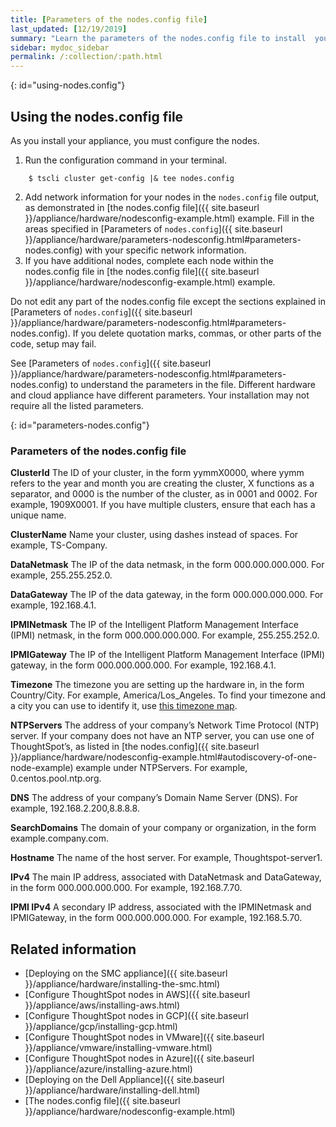 ```yaml
---
title: [Parameters of the nodes.config file]
last_updated: [12/19/2019]
summary: "Learn the parameters of the nodes.config file to install  your cloud or hardware appliance."
sidebar: mydoc_sidebar
permalink: /:collection/:path.html
---
```


{: id="using-nodes.config"}
## Using the nodes.config file
As you install your appliance, you must configure the nodes.

1. Run the configuration command in your terminal.
```
    $ tscli cluster get-config |& tee nodes.config
```
2. Add network information for your nodes in the `nodes.config` file output, as demonstrated in [the nodes.config file]({{ site.baseurl }}/appliance/hardware/nodesconfig-example.html) example. Fill in the areas specified in [Parameters of `nodes.config`]({{ site.baseurl }}/appliance/hardware/parameters-nodesconfig.html#parameters-nodes.config) with your specific network information.
3. If you have  additional nodes, complete each node within the nodes.config file in [the nodes.config file]({{ site.baseurl }}/appliance/hardware/nodesconfig-example.html) example.

Do not edit any part of the nodes.config file except the sections explained in [Parameters of `nodes.config`]({{ site.baseurl }}/appliance/hardware/parameters-nodesconfig.html#parameters-nodes.config). If you delete quotation marks, commas, or other parts of the code, setup may fail.

See [Parameters of `nodes.config`]({{ site.baseurl }}/appliance/hardware/parameters-nodesconfig.html#parameters-nodes.config) to understand the parameters in the file. Different hardware and cloud appliance have different parameters. Your installation may not require all the listed parameters.

{: id="parameters-nodes.config"}

### Parameters of the nodes.config file

**ClusterId**	The ID of your cluster, in the form yymmX0000, where yymm refers to the year and month you are creating the cluster, X functions as a separator, and 0000 is the number of the cluster, as in 0001 and 0002. For example, 1909X0001. If you have multiple clusters, ensure that each has a unique name.

**ClusterName**	Name your cluster, using dashes instead of spaces. For example, TS-Company.

**DataNetmask**	The IP of the data netmask, in the form 000.000.000.000. For example, 255.255.252.0.

**DataGateway**	The IP of the data gateway, in the form 000.000.000.000. For example, 192.168.4.1.  

**IPMINetmask**	The IP of the Intelligent Platform Management Interface (IPMI) netmask, in the form 000.000.000.000. For example, 255.255.252.0.  

**IPMIGateway**	The IP of the Intelligent Platform Management Interface (IPMI) gateway, in the form 000.000.000.000. For example, 192.168.4.1.   

**Timezone**	The timezone you are setting up the hardware in, in the form Country/City. For example, America/Los_Angeles. To find your timezone and a city you can use to identify it, use [this timezone map](https://www.timeanddate.com/time/map/).

**NTPServers**	The address of your company’s Network Time Protocol (NTP) server. If your company does not have an NTP server, you can use one of ThoughtSpot’s, as listed in [the nodes.config]({{ site.baseurl }}/appliance/hardware/nodesconfig-example.html#autodiscovery-of-one-node-example) example under NTPServers. For example, 0.centos.pool.ntp.org.  

**DNS**	The address of your company’s Domain Name Server (DNS). For example, 192.168.2.200,8.8.8.8.  

**SearchDomains**	The domain of your company or organization, in the form example.company.com.   

**Hostname**	The name of the host server. For example, Thoughtspot-server1.   

**IPv4**	The main IP address, associated with DataNetmask and DataGateway, in the form 000.000.000.000. For example, 192.168.7.70.  

**IPMI IPv4**	A secondary IP address, associated with the IPMINetmask and IPMIGateway, in the form 000.000.000.000. For example, 192.168.5.70.

## Related information
* [Deploying on the SMC appliance]({{ site.baseurl }}/appliance/hardware/installing-the-smc.html)
* [Configure ThoughtSpot nodes in AWS]({{ site.baseurl }}/appliance/aws/installing-aws.html)
* [Configure ThoughtSpot nodes in GCP]({{ site.baseurl }}/appliance/gcp/installing-gcp.html)
* [Configure ThoughtSpot nodes in VMware]({{ site.baseurl }}/appliance/vmware/installing-vmware.html)
* [Configure ThoughtSpot nodes in Azure]({{ site.baseurl }}/appliance/azure/installing-azure.html)
* [Deploying on the Dell Appliance]({{ site.baseurl }}/appliance/hardware/installing-dell.html)
* [The nodes.config file]({{ site.baseurl }}/appliance/hardware/nodesconfig-example.html)
